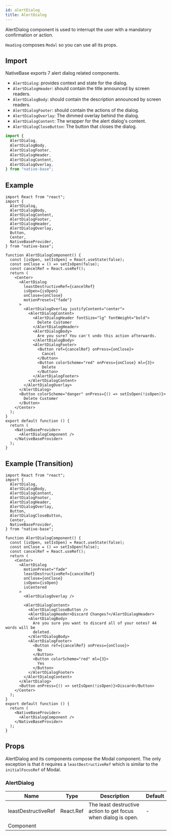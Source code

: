 ```yaml
---
id: alertDialog
title: AlertDialog
---
```


AlertDialog component is used to interrupt the user with a mandatory confirmation or action.

`Heading` composes `Modal` so you can use all its props.

## Import

NativeBase exports 7 alert dialog related components.

- `AlertDialog`: provides context and state for the dialog.
- `AlertDialogHeader`: should contain the title announced by screen readers.
- `AlertDialogBody`: should contain the description announced by screen readers.
- `AlertDialogFooter`: should contain the actions of the dialog.
- `AlertDialogOverlay`: The dimmed overlay behind the dialog.
- `AlertDialogContent`: The wrapper for the alert dialog's content.
- `AlertDialogCloseButton`: The button that closes the dialog.

```jsx
import {
  AlertDialog,
  AlertDialogBody,
  AlertDialogFooter,
  AlertDialogHeader,
  AlertDialogContent,
  AlertDialogOverlay,
} from "native-base";
```

## Example

```SnackPlayer name=AlertDialog%20Example
import React from "react";
import {
  AlertDialog,
  AlertDialogBody,
  AlertDialogContent,
  AlertDialogFooter,
  AlertDialogHeader,
  AlertDialogOverlay,
  Button,
  Center,
  NativeBaseProvider,
} from "native-base";

function AlertDialogComponent() {
  const [isOpen, setIsOpen] = React.useState(false);
  const onClose = () => setIsOpen(false);
  const cancelRef = React.useRef();
  return (
    <Center>
      <AlertDialog
        leastDestructiveRef={cancelRef}
        isOpen={isOpen}
        onClose={onClose}
        motionPreset={"fade"}
      >
        <AlertDialogOverlay justifyContent="center">
          <AlertDialogContent>
            <AlertDialogHeader fontSize="lg" fontWeight="bold">
              Delete Customer
            </AlertDialogHeader>
            <AlertDialogBody>
              Are you sure? You can't undo this action afterwards.
            </AlertDialogBody>
            <AlertDialogFooter>
              <Button ref={cancelRef} onPress={onClose}>
                Cancel
              </Button>
              <Button colorScheme="red" onPress={onClose} ml={3}>
                Delete
              </Button>
            </AlertDialogFooter>
          </AlertDialogContent>
        </AlertDialogOverlay>
      </AlertDialog>
      <Button colorScheme="danger" onPress={() => setIsOpen(!isOpen)}>
        Delete Customer
      </Button>
    </Center>
  );
}
export default function () {
  return (
    <NativeBaseProvider>
      <AlertDialogComponent />
    </NativeBaseProvider>
  );
}
```

## Example (Transition)

```SnackPlayer name=AlertDialog%20ExampleTransition
import React from "react";
import {
  AlertDialog,
  AlertDialogBody,
  AlertDialogContent,
  AlertDialogFooter,
  AlertDialogHeader,
  AlertDialogOverlay,
  Button,
  AlertDialogCloseButton,
  Center,
  NativeBaseProvider,
} from "native-base";

function AlertDialogComponent() {
  const [isOpen, setIsOpen] = React.useState(false);
  const onClose = () => setIsOpen(false);
  const cancelRef = React.useRef();
  return (
    <Center>
      <AlertDialog
        motionPreset="fade"
        leastDestructiveRef={cancelRef}
        onClose={onClose}
        isOpen={isOpen}
        isCentered
      >
        <AlertDialogOverlay />

        <AlertDialogContent>
          <AlertDialogCloseButton />
          <AlertDialogHeader>Discard Changes?</AlertDialogHeader>
          <AlertDialogBody>
            Are you sure you want to discard all of your notes? 44 words will be
            deleted.
          </AlertDialogBody>
          <AlertDialogFooter>
            <Button ref={cancelRef} onPress={onClose}>
              No
            </Button>
            <Button colorScheme="red" ml={3}>
              Yes
            </Button>
          </AlertDialogFooter>
        </AlertDialogContent>
      </AlertDialog>
      <Button onPress={() => setIsOpen(!isOpen)}>Discard</Button>
    </Center>
  );
}
export default function () {
  return (
    <NativeBaseProvider>
      <AlertDialogComponent />
    </NativeBaseProvider>
  );
}
```

## Props

AlertDialog and its components compose the Modal component. The only exception is that it requires a `leastDestructiveRef` which is similar to the `initialFocusRef` of Modal.

### AlertDialog

| Name                | Type      | Description                                                    | Default |
| ------------------- | --------- | -------------------------------------------------------------- | ------- |
| leastDestructiveRef | React.Ref | The least destructive action to get focus when dialog is open. | -       |
| Component           |           |                                                                |         |
